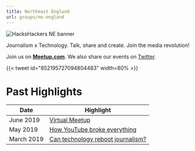 ```yaml
---
title: Northeast England
url: groups/ne-england
---
```


![HacksHackers NE banner](https://upload.wikimedia.org/wikipedia/commons/5/5c/Newcastle-upon-Tyne-bridges-and-skyline_cropped.jpg)

Journalism x Technology. Talk, share and create. Join the media revolution!

Join us on **[Meetup.com](https://www.meetup.com/Hacks-Hackers-NE-England/)**. We also share our events on [Twitter](https://twitter.com/hackshackersne?lang=en).

{{< tweet id="852195727094804483" width=80% >}}

# Past Highlights

| **Date**  | **Highlight** |  
|-----------|---------------|  
| June 2019 | [Virtual Meetup](https://twitter.com/HacksHackersNE/status/1133439300857683979) |
| May 2019 | [How YouTube broke everything](https://www.meetup.com/Hacks-Hackers-NE-England/events/260861927/) |   
| March 2019 | [Can technology reboot journalism?](https://www.meetup.com/Hacks-Hackers-NE-England/events/259191302/) |
